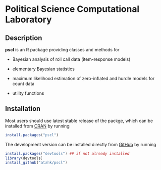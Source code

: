 # Political Science Computational Laboratory

## Description

**pscl** is an R package providing classes and methods for

- Bayesian analysis of roll call data (item-response models)

- elementary Bayesian statistics

- maximum likelihood estimation of zero-inflated and hurdle models for count data

- utility functions

## Installation

Most users should use latest stable release of the packge, which can be installed from [CRAN](https://cran.r-project.org/) by running
```R
install.packages("pscl")
```

The development version can be installed directly from [GitHub](https://github.com/atahk/pscl) by running
```R
install.packages("devtools") ## if not already installed
library(devtools)
install_github("atahk/pscl")
```
